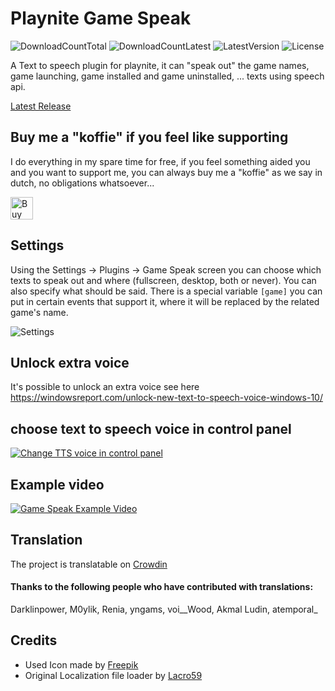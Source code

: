 # Playnite Game Speak
![DownloadCountTotal](https://img.shields.io/github/downloads/joyrider3774/PlayniteGameSpeak/total?label=total%20downloads&style=plastic) ![DownloadCountLatest](https://img.shields.io/github/downloads/joyrider3774/PlayniteGameSpeak/latest/total?style=plastic) ![LatestVersion](https://img.shields.io/github/v/tag/joyrider3774/PlayniteGameSpeak?label=Latest%20version&style=plastic) ![License](https://img.shields.io/github/license/joyrider3774/PlayniteGameSpeak?style=plastic)

A Text to speech plugin for playnite, it can "speak out" the game names, game launching, game installed and game uninstalled, ... texts using speech api.

[Latest Release](https://github.com/joyrider3774/PlayniteGameSpeak/releases/latest)

## Buy me a "koffie" if you feel like supporting 
I do everything in my spare time for free, if you feel something aided you and you want to support me, you can always buy me a "koffie" as we say in dutch, no obligations whatsoever...

<a href='https://ko-fi.com/Q5Q3BKI5S' target='_blank'><img height='36' style='border:0px;height:36px;' src='https://cdn.ko-fi.com/cdn/kofi2.png?v=3' border='0' alt='Buy Me a Coffee at ko-fi.com' /></a>

## Settings
Using the Settings -> Plugins -> Game Speak screen you can choose which texts to speak out and where (fullscreen, desktop, both or never).
You can also specify what should be said. There is a special variable `[game]` you can put in certain events that support it, where it will be replaced by the related game's name.

![Settings](settings.png)


## Unlock extra voice
It's possible to unlock an extra voice see here https://windowsreport.com/unlock-new-text-to-speech-voice-windows-10/

## choose text to speech voice in control panel
[![Change TTS voice in control panel](http://img.youtube.com/vi/sTR_paVlT0o/0.jpg)](http://www.youtube.com/watch?v=sTR_paVlT0o "Change TTS voice in control panel")

## Example video
[![Game Speak Example Video](http://img.youtube.com/vi/0IAgNGoCVLA/0.jpg)](http://www.youtube.com/watch?v=0IAgNGoCVLA "Game Speak Example Video")

## Translation
The project is translatable on [Crowdin](https://crowdin.com/project/playnite-game-speak)

#### Thanks to the following people who have contributed with translations:
Darklinpower, M0ylik, Renia, yngams, voi__Wood, Akmal Ludin, atemporal_ 
 
## Credits
* Used Icon made by [Freepik](http://www.freepik.com/)
* Original Localization file loader by [Lacro59](https://github.com/Lacro59)
